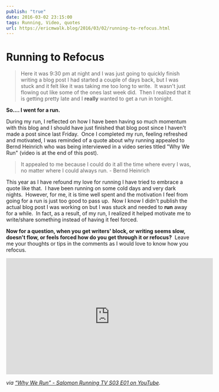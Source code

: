 ```yaml
---
publish: "true"
date: 2016-03-02 23:15:00
tags: Running, Video, quotes
url: https://ericmwalk.blog/2016/03/02/running-to-refocus.html
---
```


# Running to Refocus

>Here it was 9:30 pm at night and I was just going to quickly finish writing a blog post I had started a couple of days back, but I was stuck and it felt like it was taking me too long to write.  It wasn't just flowing out like some of the ones last week did.  Then I realized that it is getting pretty late and I **really** wanted to get a run in tonight.

**So.... I went for a run.**

During my run, I reflected on how I have been having so much momentum with this blog and I should have just finished that blog post since I haven't made a post since last Friday.  Once I completed my run, feeling refreshed and motivated, I was reminded of a quote about why running appealed to Bernd Heinrich who was being interviewed in a video series titled "Why We Run" (video is at the end of this post).

>It appealed to me because I could do it all the time where every I was, no matter where I could always run. - Bernd Heinrich

This year as I have refound my love for running I have tried to embrace a quote like that.  I have been running on some cold days and very dark nights.  However, for me, it is time well spent and the motivation I feel from going for a run is just too good to pass up.  Now I know I didn't publish the actual blog post I was working on but I was stuck and needed to **run** away for a while.  In fact, as a result, of my run, I realized it helped motivate me to write/share something instead of having it feel forced.


**Now for a question, when you get writers' block, or writing seems slow, doesn't flow, or feels forced how do you get through it or refocus?**  Leave me your thoughts or tips in the comments as I would love to know how you refocus.

<iframe width="560" height="315" src="https://www.youtube.com/embed/zn6k3gXCszE" title="YouTube video player" frameborder="0" allow="accelerometer; autoplay; clipboard-write; encrypted-media; gyroscope; picture-in-picture" allowfullscreen></iframe>

*via <a href="https://youtu.be/zn6k3gXCszE">“Why We Run” - Salomon Running TV S03 E01 on YouTube</a>.*

